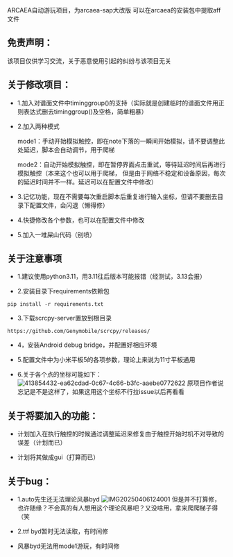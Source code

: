 ARCAEA自动游玩项目，为arcaea-sap大改版
可以在arcaea的安装包中提取aff文件

## 免责声明：

该项目仅供学习交流，关于恶意使用引起的纠纷与该项目无关



## 关于修改项目：

   + 1.加入对谱面文件中timinggroup()的支持（实际就是创建临时的谱面文件用正则表达式删去timinggroup()及空格，简单粗暴）
  
   + 2.加入两种模式
  
     mode1：手动开始模拟触控，即在note下落的一瞬间开始模拟，请不要调整此处延迟，脚本会自动调节，用于爬梯
     
     mode2：自动开始模拟触控，即在暂停界面点击重试，等待延迟时间后再进行模拟触控（本来这个也可以用于爬梯，
     但是由于网络不稳定和设备原因，每次的延迟时间并不一样。延迟可以在配置文件中修改）
     
   + 3.记忆功能，现在不需要每次重启脚本后重复进行输入坐标，但请不要删去目录下配置文件，会闪退（懒得修）

   + 4.快捷修改各个参数，也可以在配置文件中修改

   + 5.加入一堆屎山代码（别喷）

   

## 关于注意事项

   + 1.建议使用python3.11，用3.11往后版本可能报错（经测试，3.13会报）

   + 2.安装目录下requirements依赖包

    pip install -r requirements.txt

   + 3.下载scrcpy-server置放到根目录

    https://github.com/Genymobile/scrcpy/releases/

   + 4，安装Android debug bridge，并配置好相应环境

   + 5.配置文件中为小米平板5的各项参数，理论上来说为11寸平板通用

   + 6.关于各个点的坐标可能如下：
   ![413854432-ea62cdad-0c67-4c66-b3fc-aaebe0772622](https://github.com/user-attachments/assets/b1c6e676-9016-4349-a4bf-f14583dae300)
   原项目作者说忘记是不是这样了，如果这用这个坐标不行拉issue以后再看看

   

## 关于将要加入的功能：

  + 计划加入在执行触控的时候通过调整延迟来修复由于触控开始时机不对导致的误差（计划而已）

  + 计划将其做成gui（打算而已）
  

  

## 关于bug：

  + 1.auto先生还无法理论风暴byd
  ![IMG20250406124001](https://github.com/user-attachments/assets/45b457b3-4707-4d84-90c1-4382f995508b)
  但是并不打算修，也许随缘？不会真的有人想用这个理论风暴吧？又没啥用，拿来爬爬梯子得（笑

  + 2.ttf byd暂时无法读取，有时间修

  + 风暴byd无法用mode1游玩，有时间修

